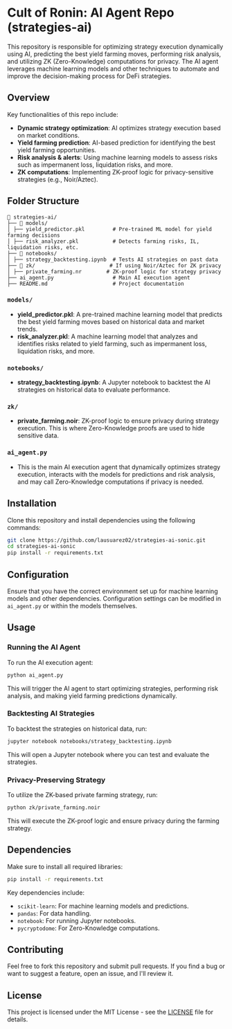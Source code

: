 
# Cult of Ronin: AI Agent Repo (strategies-ai)

This repository is responsible for optimizing strategy execution dynamically using AI, predicting the best yield farming moves, performing risk analysis, and utilizing ZK (Zero-Knowledge) computations for privacy. The AI agent leverages machine learning models and other techniques to automate and improve the decision-making process for DeFi strategies.

## Overview

Key functionalities of this repo include:
- **Dynamic strategy optimization**: AI optimizes strategy execution based on market conditions.
- **Yield farming prediction**: AI-based prediction for identifying the best yield farming opportunities.
- **Risk analysis & alerts**: Using machine learning models to assess risks such as impermanent loss, liquidation risks, and more.
- **ZK computations**: Implementing ZK-proof logic for privacy-sensitive strategies (e.g., Noir/Aztec).

## Folder Structure

```plaintext
📂 strategies-ai/
├── 📂 models/
│ ├── yield_predictor.pkl         # Pre-trained ML model for yield farming decisions
│ ├── risk_analyzer.pkl           # Detects farming risks, IL, liquidation risks, etc.
├── 📂 notebooks/
│ ├── strategy_backtesting.ipynb  # Tests AI strategies on past data
├── 📂 zk/                        # If using Noir/Aztec for ZK privacy
│ ├── private_farming.nr        # ZK-proof logic for strategy privacy
├── ai_agent.py                   # Main AI execution agent
├── README.md                     # Project documentation
```

### `models/`

- **yield_predictor.pkl**: A pre-trained machine learning model that predicts the best yield farming moves based on historical data and market trends.
- **risk_analyzer.pkl**: A machine learning model that analyzes and identifies risks related to yield farming, such as impermanent loss, liquidation risks, and more.

### `notebooks/`

- **strategy_backtesting.ipynb**: A Jupyter notebook to backtest the AI strategies on historical data to evaluate performance.

### `zk/`

- **private_farming.noir**: ZK-proof logic to ensure privacy during strategy execution. This is where Zero-Knowledge proofs are used to hide sensitive data.

### `ai_agent.py`

- This is the main AI execution agent that dynamically optimizes strategy execution, interacts with the models for predictions and risk analysis, and may call Zero-Knowledge computations if privacy is needed.

## Installation

Clone this repository and install dependencies using the following commands:

```bash
git clone https://github.com/lausuarez02/strategies-ai-sonic.git
cd strategies-ai-sonic
pip install -r requirements.txt
```

## Configuration

Ensure that you have the correct environment set up for machine learning models and other dependencies. Configuration settings can be modified in `ai_agent.py` or within the models themselves.

## Usage

### Running the AI Agent

To run the AI execution agent:

```bash
python ai_agent.py
```

This will trigger the AI agent to start optimizing strategies, performing risk analysis, and making yield farming predictions dynamically.

### Backtesting AI Strategies

To backtest the strategies on historical data, run:

```bash
jupyter notebook notebooks/strategy_backtesting.ipynb
```

This will open a Jupyter notebook where you can test and evaluate the strategies.

### Privacy-Preserving Strategy

To utilize the ZK-based private farming strategy, run:

```bash
python zk/private_farming.noir
```

This will execute the ZK-proof logic and ensure privacy during the farming strategy.

## Dependencies

Make sure to install all required libraries:

```bash
pip install -r requirements.txt
```

Key dependencies include:
- `scikit-learn`: For machine learning models and predictions.
- `pandas`: For data handling.
- `notebook`: For running Jupyter notebooks.
- `pycryptodome`: For Zero-Knowledge computations.

## Contributing

Feel free to fork this repository and submit pull requests. If you find a bug or want to suggest a feature, open an issue, and I'll review it.

## License

This project is licensed under the MIT License - see the [LICENSE](LICENSE) file for details.
